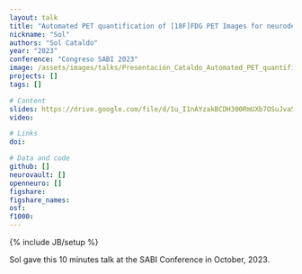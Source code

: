 ```yaml
---
layout: talk
title: "Automated PET quantification of [18F]FDG PET Images for neurodegenerative disorders research"
nickname: "Sol"
authors: "Sol Cataldo"
year: "2023"
conference: "Congreso SABI 2023"
image: /assets/images/talks/Presentación_Cataldo_Automated_PET_quantification.pptx.jpg
projects: []
tags: []

# Content
slides: https://drive.google.com/file/d/1u_I1nAYzakBCDH300RmUXb7OSuJvaS9s/view?usp=sharing
video:

# Links
doi:

# Data and code
github: []
neurovault: []
openneuro: []
figshare:
figshare_names:
osf:
f1000:
---
```

{% include JB/setup %}

Sol gave this 10 minutes talk at the SABI Conference in October, 2023.